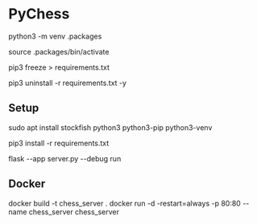 # PyChess

python3 -m venv .packages

source .packages/bin/activate

pip3 freeze > requirements.txt

pip3 uninstall -r requirements.txt -y

## Setup

sudo apt install stockfish python3 python3-pip python3-venv

pip3 install -r requirements.txt

flask --app server.py --debug run

## Docker

docker build -t chess_server .
docker run -d -restart=always -p 80:80 --name chess_server chess_server
